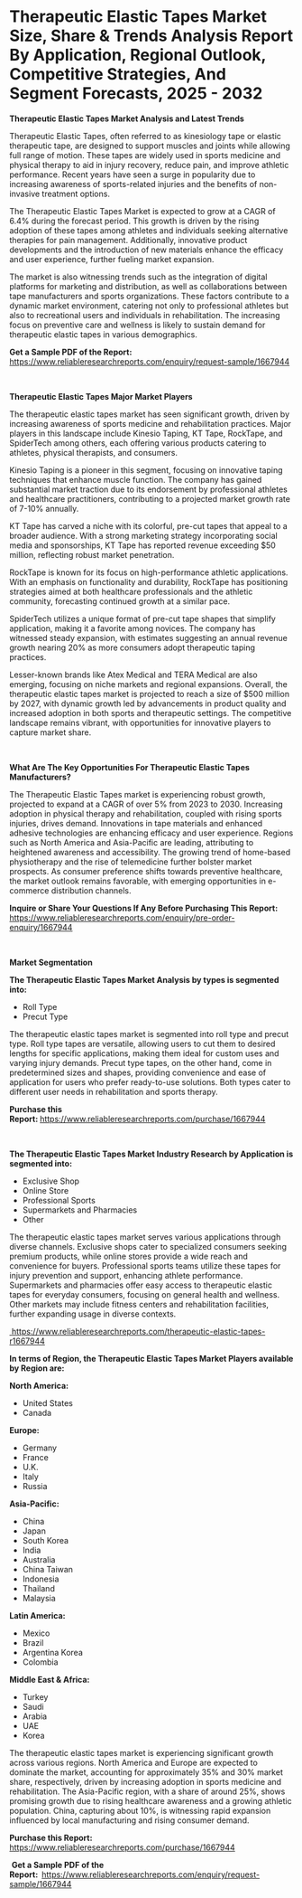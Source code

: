 <p><h1>Therapeutic Elastic Tapes Market Size, Share & Trends Analysis Report By Application, Regional Outlook, Competitive Strategies, And Segment Forecasts, 2025 - 2032</h1></p><p><strong>Therapeutic Elastic Tapes Market Analysis and Latest Trends</strong></p>
<p><p>Therapeutic Elastic Tapes, often referred to as kinesiology tape or elastic therapeutic tape, are designed to support muscles and joints while allowing full range of motion. These tapes are widely used in sports medicine and physical therapy to aid in injury recovery, reduce pain, and improve athletic performance. Recent years have seen a surge in popularity due to increasing awareness of sports-related injuries and the benefits of non-invasive treatment options.</p><p>The Therapeutic Elastic Tapes Market is expected to grow at a CAGR of 6.4% during the forecast period. This growth is driven by the rising adoption of these tapes among athletes and individuals seeking alternative therapies for pain management. Additionally, innovative product developments and the introduction of new materials enhance the efficacy and user experience, further fueling market expansion. </p><p>The market is also witnessing trends such as the integration of digital platforms for marketing and distribution, as well as collaborations between tape manufacturers and sports organizations. These factors contribute to a dynamic market environment, catering not only to professional athletes but also to recreational users and individuals in rehabilitation. The increasing focus on preventive care and wellness is likely to sustain demand for therapeutic elastic tapes in various demographics.</p></p>
<p><strong>Get a Sample PDF of the Report:&nbsp;</strong> <a href="https://www.reliableresearchreports.com/enquiry/request-sample/1667944?utm_campaign=38&utm_medium=2&utm_source=Github&utm_content=ia&utm_term=19042025&utm_id=therapeutic-elastic-tapes">https://www.reliableresearchreports.com/enquiry/request-sample/1667944</a></p>
<p>&nbsp;</p>
<p><strong>Therapeutic Elastic Tapes Major Market Players</strong></p>
<p><p>The therapeutic elastic tapes market has seen significant growth, driven by increasing awareness of sports medicine and rehabilitation practices. Major players in this landscape include Kinesio Taping, KT Tape, RockTape, and SpiderTech among others, each offering various products catering to athletes, physical therapists, and consumers.</p><p>Kinesio Taping is a pioneer in this segment, focusing on innovative taping techniques that enhance muscle function. The company has gained substantial market traction due to its endorsement by professional athletes and healthcare practitioners, contributing to a projected market growth rate of 7-10% annually. </p><p>KT Tape has carved a niche with its colorful, pre-cut tapes that appeal to a broader audience. With a strong marketing strategy incorporating social media and sponsorships, KT Tape has reported revenue exceeding $50 million, reflecting robust market penetration.</p><p>RockTape is known for its focus on high-performance athletic applications. With an emphasis on functionality and durability, RockTape has positioning strategies aimed at both healthcare professionals and the athletic community, forecasting continued growth at a similar pace.</p><p>SpiderTech utilizes a unique format of pre-cut tape shapes that simplify application, making it a favorite among novices. The company has witnessed steady expansion, with estimates suggesting an annual revenue growth nearing 20% as more consumers adopt therapeutic taping practices.</p><p>Lesser-known brands like Atex Medical and TERA Medical are also emerging, focusing on niche markets and regional expansions. Overall, the therapeutic elastic tapes market is projected to reach a size of $500 million by 2027, with dynamic growth led by advancements in product quality and increased adoption in both sports and therapeutic settings. The competitive landscape remains vibrant, with opportunities for innovative players to capture market share.</p></p>
<p>&nbsp;</p>
<p><strong>What Are The Key Opportunities For Therapeutic Elastic Tapes Manufacturers?</strong></p>
<p><p>The Therapeutic Elastic Tapes market is experiencing robust growth, projected to expand at a CAGR of over 5% from 2023 to 2030. Increasing adoption in physical therapy and rehabilitation, coupled with rising sports injuries, drives demand. Innovations in tape materials and enhanced adhesive technologies are enhancing efficacy and user experience. Regions such as North America and Asia-Pacific are leading, attributing to heightened awareness and accessibility. The growing trend of home-based physiotherapy and the rise of telemedicine further bolster market prospects. As consumer preference shifts towards preventive healthcare, the market outlook remains favorable, with emerging opportunities in e-commerce distribution channels.</p></p>
<p><strong>Inquire or Share Your Questions If Any Before Purchasing This Report:</strong> <a href="https://www.reliableresearchreports.com/enquiry/pre-order-enquiry/1667944?utm_campaign=38&utm_medium=2&utm_source=Github&utm_content=ia&utm_term=19042025&utm_id=therapeutic-elastic-tapes">https://www.reliableresearchreports.com/enquiry/pre-order-enquiry/1667944</a></p>
<p>&nbsp;</p>
<p><strong>Market Segmentation</strong></p>
<p><strong>The Therapeutic Elastic Tapes Market Analysis by types is segmented into:</strong></p>
<p><ul><li>Roll Type</li><li>Precut Type</li></ul></p>
<p><p>The therapeutic elastic tapes market is segmented into roll type and precut type. Roll type tapes are versatile, allowing users to cut them to desired lengths for specific applications, making them ideal for custom uses and varying injury demands. Precut type tapes, on the other hand, come in predetermined sizes and shapes, providing convenience and ease of application for users who prefer ready-to-use solutions. Both types cater to different user needs in rehabilitation and sports therapy.</p></p>
<p><strong>Purchase this Report:&nbsp;</strong><a href="https://www.reliableresearchreports.com/purchase/1667944?utm_campaign=38&utm_medium=2&utm_source=Github&utm_content=ia&utm_term=19042025&utm_id=therapeutic-elastic-tapes">https://www.reliableresearchreports.com/purchase/1667944</a></p>
<p>&nbsp;</p>
<p><strong>The Therapeutic Elastic Tapes Market Industry Research by Application is segmented into:</strong></p>
<p><ul><li>Exclusive Shop</li><li>Online Store</li><li>Professional Sports</li><li>Supermarkets and Pharmacies</li><li>Other</li></ul></p>
<p><p>The therapeutic elastic tapes market serves various applications through diverse channels. Exclusive shops cater to specialized consumers seeking premium products, while online stores provide a wide reach and convenience for buyers. Professional sports teams utilize these tapes for injury prevention and support, enhancing athlete performance. Supermarkets and pharmacies offer easy access to therapeutic elastic tapes for everyday consumers, focusing on general health and wellness. Other markets may include fitness centers and rehabilitation facilities, further expanding usage in diverse contexts.</p></p>
<p><a href="https://www.reliableresearchreports.com/therapeutic-elastic-tapes-r1667944?utm_campaign=38&utm_medium=2&utm_source=Github&utm_content=ia&utm_term=19042025&utm_id=therapeutic-elastic-tapes">&nbsp;https://www.reliableresearchreports.com/therapeutic-elastic-tapes-r1667944</a></p>
<p><strong>In terms of Region, the Therapeutic Elastic Tapes Market Players available by Region are:</strong></p>
<p>
    <p> <strong> North America: </strong>
        <ul>
            <li>United States</li>
            <li>Canada</li>
        </ul>
        </p> 
    <p> <strong> Europe: </strong>
        <ul>
            <li>Germany</li>
            <li>France</li>
            <li>U.K.</li>
            <li>Italy</li>
            <li>Russia</li>
        </ul>
        </p> 
    <p> <strong> Asia-Pacific: </strong>
        <ul>
            <li>China</li>
            <li>Japan</li>
            <li>South Korea</li>
            <li>India</li>
            <li>Australia</li>
            <li>China Taiwan</li>
            <li>Indonesia</li>
            <li>Thailand</li>
            <li>Malaysia</li>
        </ul>
        </p> 
    <p> <strong> Latin America: </strong>
        <ul>
            <li>Mexico</li>
            <li>Brazil</li>
            <li>Argentina Korea</li>
            <li>Colombia</li>
        </ul>
        </p> 
    <p> <strong> Middle East & Africa: </strong>
        <ul>
            <li>Turkey</li>
            <li>Saudi</li>
            <li>Arabia</li>
            <li>UAE</li>
            <li>Korea</li>
        </ul>
    </p>
    </p>
<p><p>The therapeutic elastic tapes market is experiencing significant growth across various regions. North America and Europe are expected to dominate the market, accounting for approximately 35% and 30% market share, respectively, driven by increasing adoption in sports medicine and rehabilitation. The Asia-Pacific region, with a share of around 25%, shows promising growth due to rising healthcare awareness and a growing athletic population. China, capturing about 10%, is witnessing rapid expansion influenced by local manufacturing and rising consumer demand.</p></p>
<p><strong>Purchase this Report: </strong><a href="https://www.reliableresearchreports.com/purchase/1667944?utm_campaign=38&utm_medium=2&utm_source=Github&utm_content=ia&utm_term=19042025&utm_id=therapeutic-elastic-tapes">https://www.reliableresearchreports.com/purchase/1667944</a></p>
<p>&nbsp;<strong>Get a Sample PDF of the Report:&nbsp;&nbsp;</strong><a href="https://www.reliableresearchreports.com/enquiry/request-sample/1667944?utm_campaign=38&utm_medium=2&utm_source=Github&utm_content=ia&utm_term=19042025&utm_id=therapeutic-elastic-tapes">https://www.reliableresearchreports.com/enquiry/request-sample/1667944</a></p>
<p><strong></strong></p>
<p><p></p><p></p><p></p></p>